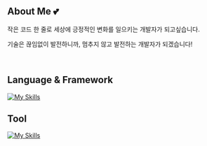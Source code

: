 ## About Me 💕
작은 코드 한 줄로 세상에 긍정적인 변화를 일으키는 개발자가 되고싶습니다.

기술은 끊임없이 발전하니까, 멈추지 않고 발전하는 개발자가 되겠습니다!

<br>

## Language & Framework

[![My Skills](https://skillicons.dev/icons?i=html,css,js,ts,java,c,react,flutter,python,nodejs)](https://skillicons.dev)

## Tool

[![My Skills](https://skillicons.dev/icons?i=vscode,visualstudio,androidstudio,pycharm,eclipse,ai,ps)](https://skillicons.dev)
